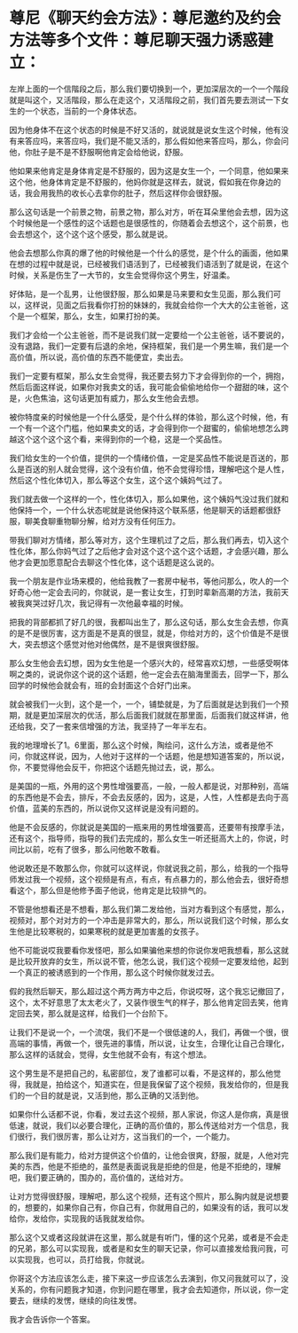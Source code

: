 # 尊尼《聊天约会方法》：尊尼邀约及约会方法等多个文件：尊尼聊天强力诱惑建立：

左岸上面的一个信階段之后，那么我们要切换到一个，更加深层次的一个一个階段就是叫这个，又活階段，那么在走这个，又活階段之前，我们首先要去测试一下女生的一个状态，当前的一个身体状态。

因为他身体不在这个状态的时候是不好又活的，就说就是说女生这个时候，他有没有来答应吗，来答应吗，我们是不能又活的，那么假如他来答应吗，那么，你会问他，你肚子是不是不舒服啊他肯定会给他说，舒服。

他如果来他肯定是身体肯定是不舒服的，因为这是女生一个，一个同意，他如果来这个他，他身体肯定是不舒服的，他妈你就是这样去，就说，假如我在你身边的话，我会用我热的收长心去拿你的肚子，然后这样你会很舒服。

那么这句话是一个前景之物，前景之物，那么对方，听在耳朵里他会去想，因为这个时候他是一个感性的这个话题也是很感性的，你随着会去想这个，这个前景，也会去想这个，这个这个这个感受，那么就是说。

他会去想那么你真的爆了他的时候他是一个什么的感觉，是个什么的画面，他如果在想的过程中就是说，已经被我们语活到了，已经被我们语活到了就是说，在这个时候，关系是伤生了一大节的，女生会觉得你这个男生，好温柔。

好体贴，是一个乱男，让他很舒服，那么如果是马来要和女生见面，那么我们可以，这样说，见面之后我看你打扮的妹妹的，我就会给你一个大大的公主爸爸，这个是一个框架，那么，女生，如果打扮的美。

我们才会给一个公主爸爸，而不是说我们就一定要给一个公主爸爸，话不要说的，没有退路，我们一定要有后退的余地，保持框架，我们是一个男生嘛，我们是一个高价值，所以说，高价值的东西不能便宜，卖出去。

我们一定要有框架，那么女生会觉得，我还要去努力下才会得到你的一个，拥抱，然后后面这样说，如果你对我卖文的话，我可能会偷偷地给你一个甜甜的味，这个是，火色焦油，这句话更加有威力，那么女生他会去想。

被你特度亲的时候他是一个什么感受，是个什么样的体验，那么这个时候，他，有一个有一个这个门槛，他如果卖文的话，才会得到你一个甜蜜的，偷偷地想怎么跨越这个这个这个这个看，来得到你的一个稳，这是一个奖品性。

我们给女生的一个价值，提供的一个情绪价值，一定是奖品性不能说是百送的，那么是百送的别人就会觉得，这个没有价值，他不会觉得珍惜，理解吧这个是人性，然后这个性化体切入，那么等这个女生，这个这个姨妈气过了。

我们就去做一个这样的一个，性化体切入，那么如果他，这个姨妈气没过我们就和他保持一个，一个什么状态呢就是说他保持这个联系感，他是聊天的话题都很舒服，聊美食聊重物聊分解，给对方没有任何压力。

带我们聊对方情绪，那么等对方，这个生理机过了之后，那么我们再去，切入这个性化体，那么你妈气过了之后他才会对这个这个这个这个话题，才会感兴趣，那么他才会更加愿意配合去聊这个性化体，这个话题是这么说的。

我一个朋友是作业场来模的，他给我教了一套房中秘书，等他问那么，吹人的一个好奇心他一定会去问的，你就说，是一套让女生，打到时辈新高潮的方法，我前天被我爽哭过好几次，我记得有一次他最幸福的时候。

把我的背部都抓了好几的很，我都叫出生了，那么这句话，那么女生会去想，你真的是不是很厉害，这方面是不是真的很显，就是，你给对方的，这个价值是不是很大，突去想这个感觉对他对他偶然，是不是很爽很舒服。

那么女生他会去幻想，因为女生他是一个感兴大的，经常喜欢幻想，一些感受啊体啊之类的，说说你这个说的这个话题，他一定会去在脑海里面去，回学一下，那么回学的时候他会就会有，班的会封面这个合好门出来。

就会被我们一火到，这个是一个，一个，铺垫就是，为了后面就是达到我们一个预期，就是更加深层次的优活，那么后面我们就就在那里面，后面我们就这样讲，他还给我，交了一套来信增强的方法，我坚持了一年半左右。

我的地理增长了1。6里面，那么这个时候，陶绘问，这什么方法，或者是他不问，你就这样说，因为，人他对于这样的一个话题，他是想知道答案的，所以说，你，不要觉得他会反干，你把这个话题先抛过去，说，那么。

是美国的一瓶，外用的这个男性增强要高，一般，一般人都是说，对那种别，高端的东西他是不会去，排斥，不会去反感的，因为，这是，人性，人性都是去向于高价值，蓝美的东西的，所以说你又这样说是没有问题的。

他是不会反感的，你就说是美国的一瓶来用的男性增强要高，还要带有按摩手法，还有这个，指导师，指导的我们去完成的，那么女生一听还挺高大上的，你说，时间比以前，吃有了很多，那么问他敢不敢看。

他说敢还是不敢那么你，你就可以这样说，你就说我之前，那么，给我的一个指导师发过我一个视频，这个视频是有点，有点，有点暴力的，那么他会去，很好奇想看这个，那么但是他修予面子他说，他肯定是比较排气的。

不管是他想看还是不想看，那么我们第二发给他，当对方看到这个有感觉，那么，视频对，那个对对方的一个冲击是非常大的，那么，所以说我们这个时候，那么女生他是比较寒税的，如果寒税的就是更加害羞的女孩子。

他不可能说哎我要看你发怪吧，那么如果骗他来想的你说你发吧我想看，那么这就是比较开放弃的女生，所以说不管，他怎么说，我们这个视频一定要发给他，起到一个真正的被诱惑到的一个作用，那么这个时候你就发过去。

假的我然后聊天，那么超过这个两方两方中之后，你说哎呀，这个我忘记撤回了，这个，太不好意思了太太老火了，又装作很生气的样子，那么他肯定回去笑，他肯定回去笑，那么就是这样，给我们一个台阶下。

让我们不是说一个，一个流氓，我们不是一个很低速的人，我们，再做一个很，很高端的事情，再做一个，很先进的事情，所以说，让女生，合理化让自己合理化，那么这样的话就会，觉得，女生他就不会有，有这个想法。

这个男生是不是把自己的，私密部位，发了谁都可以看，不是这样的，那么他觉得，我就是，拍给这个，知道实在，但是我保留了这个视频，我发给你的，但是我们的一个目的就是说，又活到他，那么正确的又活到他。

如果你什么话都不说，你看，发过去这个视频，那人家说，你这人是你病，真是很低速，就说，我们以必要合理化，正确的高价值的，那么传送给对方一个信息，我们很行，我们很厉害，那么让对方，这当我们的一个，一个能力。

那么我们是有能力，给对方提供这个价值的，让他会很爽，舒服，就是，人他对完美的东西，他是不拒绝的，虽然是表面说我是拒绝的但是，他是不拒绝的，理解吧，我们要正确的，围办的，高价值的，送给对方。

让对方觉得很舒服，理解吧，那么这个视频，还有这个照片，那么胸内就是说想要的，想要的，如果你自己有，你自己有，你就用自己的，如果没有的话，我可以发给你，发给你，实现我的话我就发给你。

那么这个又或者这段就讲在这里，那么就是有听门，懂的这个兄弟，或者是不会走的兄弟，那么可以实现我，或者是和女生的聊天记录，你可以直接发给我问我，可以实现我，也可以，员打给我，你就说。

你哥这个方法应该怎么走，接下来这一步应该怎么去演到，你又问我就可以了，没关系的，你有问题我才知道，你到问题在哪里，我才会去知道你，所以说，你一定要去，继续的发愣，继续的向往发愣。

我才会告诉你一个答案。
